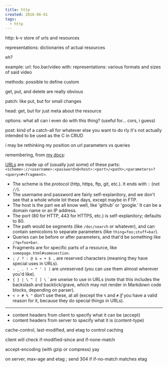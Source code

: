 ```yaml
---
title: http
created: 2016-06-01
tags:
  - http
---
```


http: k-v store of urls and resources

representations: dictionaries of actual resources

eh?

example: url: foo.bar/video with:
representations: various formats and sizes of said video

methods: possible to define custom

get, put, and delete are really obvious

patch: like put, but for small changes

head: get, but for just meta about the resource

options: what all can i even do with this thing?
(useful for... cors, i guess)

post: kind of a catch-all for whatever else you want to do rly
it's not actually intended to be used as the C in CRUD

i may be rethinking my position on url parameters vs queries

remembering, from [my docs](http://mdkb.zacanger.com/urls):

[URLs](http://www.ietf.org/rfc/rfc2396.txt) are made up of (usually just some) of these parts:
`<scheme>://<username>:<password>@<host>:<port>/<path>;<parameters>?<query>#<fragment>`.

* The scheme is the _protocol_ (http, https, ftp, git, etc.). It ends with `:` (not `//`).
* The username and password are fairly self-explanitory, and we don't see that a whole whole lot these days, except
  maybe in FTP.
* The host is the part we all know well, like 'github' or 'google.' It can be a domain name or an IP address.
* The port (80 for HTTP, 443 for HTTPS, etc.) is self-explanitory; defaults to 80.
* The path would be segments (like `/doc/search` or whatever), and can contain semicolons to separate parameters (like `thing=foo;stuff=bar`).
* Queries can be before or after parameters, and that'd be something like `/?q=foo+bar`.
* Fragments are for specific parts of a resource, like `somepage.html#somesection`.
* `; / ? : @ & = + $ ,` are reserved characters (meaning they have special uses in URLs).
* `- _ . ! ~ * ' ( )` are unreserved (you can use them almost wherever you'd like).
* `{ } | \ ^ [ ] \` ` are unwise to use in URLs (note that this includes the backslash and backtick/grave, which may not render in Markdown code blocks, depending on parser).
* `< > # % "` don't use these, at all (except the `%` and `#` _if_ you have a valid reason for it, because they do special things in URLs).

--------

* content headers from client to specify what it can be (accept)
* content headers from server to specify what it is (content-type)

cache-control, last-modified, and etag to control caching

client will check if-modified-since and if-none-match

accept-encoding (with gzip or compress) yay

on server, max-age and etag ; send 304 if if-no-match matches etag
